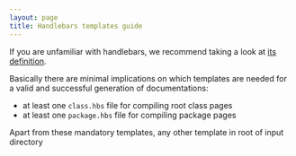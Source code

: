 ```yaml
---
layout: page
title: Handlebars templates guide
---
```


If you are unfamiliar with handlebars, we recommend taking a look at 
[its definition](http://handlebarsjs.com/).

Basically there are minimal implications on which templates are needed 
for a valid and successful generation of documentations:

 - at least one `class.hbs` file for compiling root class pages  
 - at least one `package.hbs` file for compiling package pages
   
Apart from these mandatory templates, any other template in root of input
directory 